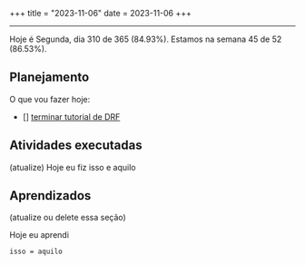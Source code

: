 +++
title = "2023-11-06"
date = 2023-11-06
+++

---

Hoje é Segunda, dia 310 de 365 (84.93%). Estamos na semana 45 de 52 (86.53%). 

## Planejamento

O que vou fazer hoje:  

- [] [terminar tutorial de DRF](https://github.com/encode/django-rest-framework/tree/master/docs/tutorial)

## Atividades executadas

(atualize) Hoje eu fiz isso e aquilo

## Aprendizados

(atualize ou delete essa seção)

Hoje eu aprendi
```
isso = aquilo
```
